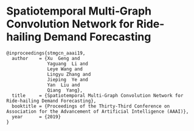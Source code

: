 # Spatiotemporal Multi‐Graph Convolution Network for Ride-hailing Demand Forecasting

```
@inproceedings{stmgcn_aaai19,
  author    = {Xu  Geng and
               Yaguang  Li and
               Leye Wang and
               Lingyu Zhang and
               Jieping  Ye and
               Yan  Liu and
               Qiang  Yang},
  title     = {Spatiotemporal Multi‐Graph Convolution Network for Ride-hailing Demand Forecasting},
  booktitle = {Proceedings of the Thirty-Third Conference on Association for the Advancement of Artificial Intelligence (AAAI)},
  year      = {2019}
}

```
